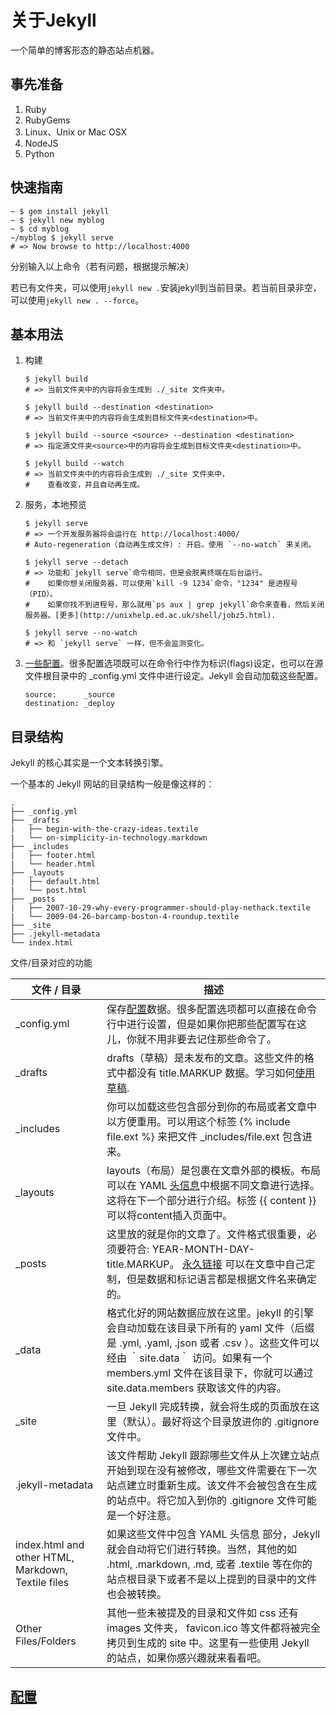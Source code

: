 # 关于Jekyll

一个简单的博客形态的静态站点机器。

## 事先准备

1. Ruby
2. RubyGems
3. Linux、Unix or Mac OSX
4. NodeJS
5. Python

## 快速指南

```
~ $ gem install jekyll
~ $ jekyll new myblog
~ $ cd myblog
~/myblog $ jekyll serve
# => Now browse to http://localhost:4000
```

分别输入以上命令（若有问题，根据提示解决）

若已有文件夹，可以使用`jekyll new .`安装jekyll到当前目录。若当前目录非空，可以使用`jekyll new . --force`。

## 基本用法

1. 构建
    ```
    $ jekyll build
    # => 当前文件夹中的内容将会生成到 ./_site 文件夹中。

    $ jekyll build --destination <destination>
    # => 当前文件夹中的内容将会生成到目标文件夹<destination>中。

    $ jekyll build --source <source> --destination <destination>
    # => 指定源文件夹<source>中的内容将会生成到目标文件夹<destination>中。

    $ jekyll build --watch
    # => 当前文件夹中的内容将会生成到 ./_site 文件夹中，
    #    查看改变，并且自动再生成。
    ```
2. 服务，本地预览
    ```
    $ jekyll serve
    # => 一个开发服务器将会运行在 http://localhost:4000/
    # Auto-regeneration（自动再生成文件）: 开启。使用 `--no-watch` 来关闭。

    $ jekyll serve --detach
    # => 功能和`jekyll serve`命令相同，但是会脱离终端在后台运行。
    #    如果你想关闭服务器，可以使用`kill -9 1234`命令，"1234" 是进程号（PID）。
    #    如果你找不到进程号，那么就用`ps aux | grep jekyll`命令来查看，然后关闭服务器。[更多](http://unixhelp.ed.ac.uk/shell/jobz5.html).

    $ jekyll serve --no-watch
    # => 和 `jekyll serve` 一样，但不会监测变化。
    ```
3. [一些配置](http://jekyllcn.com/docs/configuration/)。很多配置选项既可以在命令行中作为标识(flags)设定，也可以在源文件根目录中的 _config.yml 文件中进行设定。Jekyll 会自动加载这些配置。
    ```
    source:      _source
    destination: _deploy
    ```

## 目录结构

Jekyll 的核心其实是一个文本转换引擎。

一个基本的 Jekyll 网站的目录结构一般是像这样的：
```
.
├── _config.yml
├── _drafts
|   ├── begin-with-the-crazy-ideas.textile
|   └── on-simplicity-in-technology.markdown
├── _includes
|   ├── footer.html
|   └── header.html
├── _layouts
|   ├── default.html
|   └── post.html
├── _posts
|   ├── 2007-10-29-why-every-programmer-should-play-nethack.textile
|   └── 2009-04-26-barcamp-boston-4-roundup.textile
├── _site
├── .jekyll-metadata
└── index.html
```

文件/目录对应的功能

文件 / 目录 | 描述
---------- | ----
_config.yml | 保存[配置](http://jekyllcn.com/docs/configuration/)数据。很多配置选项都可以直接在命令行中进行设置，但是如果你把那些配置写在这儿，你就不用非要去记住那些命令了。
_drafts | drafts（草稿）是未发布的文章。这些文件的格式中都没有 title.MARKUP 数据。学习如何[使用草稿](http://jekyllcn.com/docs/drafts/).
_includes | 你可以加载这些包含部分到你的布局或者文章中以方便重用。可以用这个标签 {% include file.ext %} 来把文件 _includes/file.ext 包含进来。
_layouts | layouts（布局）是包裹在文章外部的模板。布局可以在 YAML [头信息](http://jekyllcn.com/docs/frontmatter/)中根据不同文章进行选择。 这将在下一个部分进行介绍。标签 {{ content }} 可以将content插入页面中。
_posts | 这里放的就是你的文章了。文件格式很重要，必须要符合: YEAR-MONTH-DAY-title.MARKUP。 [永久链接](http://jekyllcn.com/docs/permalinks/) 可以在文章中自己定制，但是数据和标记语言都是根据文件名来确定的。
_data | 格式化好的网站数据应放在这里。jekyll 的引擎会自动加载在该目录下所有的 yaml 文件（后缀是 .yml, .yaml, .json 或者 .csv ）。这些文件可以经由 ｀site.data｀ 访问。如果有一个 members.yml 文件在该目录下，你就可以通过 site.data.members 获取该文件的内容。
_site | 一旦 Jekyll 完成转换，就会将生成的页面放在这里（默认）。最好将这个目录放进你的 .gitignore 文件中。
.jekyll-metadata | 该文件帮助 Jekyll 跟踪哪些文件从上次建立站点开始到现在没有被修改，哪些文件需要在下一次站点建立时重新生成。该文件不会被包含在生成的站点中。将它加入到你的 .gitignore 文件可能是一个好注意。
index.html and other HTML, Markdown, Textile files | 如果这些文件中包含 YAML 头信息 部分，Jekyll 就会自动将它们进行转换。当然，其他的如 .html, .markdown, .md, 或者 .textile 等在你的站点根目录下或者不是以上提到的目录中的文件也会被转换。
Other Files/Folders | 其他一些未被提及的目录和文件如 css 还有 images 文件夹， favicon.ico 等文件都将被完全拷贝到生成的 site 中。这里有一些使用 Jekyll 的站点，如果你感兴趣就来看看吧。

## [配置](http://jekyllcn.com/docs/configuration/)



